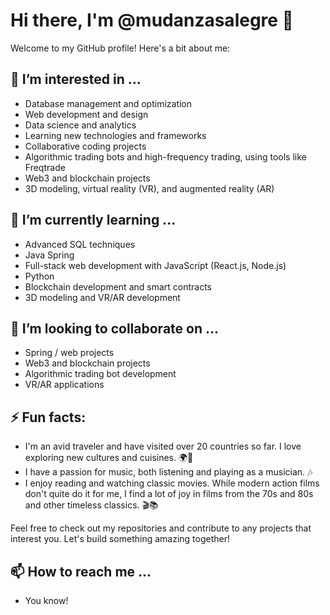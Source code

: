 # Hi there, I'm @mudanzasalegre 👋

Welcome to my GitHub profile! Here's a bit about me:

## 👀 I’m interested in ...

- Database management and optimization
- Web development and design
- Data science and analytics
- Learning new technologies and frameworks
- Collaborative coding projects
- Algorithmic trading bots and high-frequency trading, using tools like Freqtrade
- Web3 and blockchain projects
- 3D modeling, virtual reality (VR), and augmented reality (AR)

## 🌱 I’m currently learning ...

- Advanced SQL techniques
- Java Spring
- Full-stack web development with JavaScript (React.js, Node.js)
- Python
- Blockchain development and smart contracts
- 3D modeling and VR/AR development

## 💞️ I’m looking to collaborate on ...

- Spring / web projects
- Web3 and blockchain projects
- Algorithmic trading bot development
- VR/AR applications

## ⚡ Fun facts:

- I'm an avid traveler and have visited over 20 countries so far. I love exploring new cultures and cuisines. 🌍🍜
- I have a passion for music, both listening and playing as a musician. 🎶
- I enjoy reading and watching classic movies. While modern action films don't quite do it for me, I find a lot of joy in films from the 70s and 80s and other timeless classics. 🎬📚

Feel free to check out my repositories and contribute to any projects that interest you. Let's build something amazing together!

## 📫 How to reach me ...

- You know!
